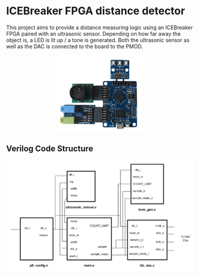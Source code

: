 # ICEBreaker FPGA distance detector
This project aims to provide a distance measuring logic using an ICEBreaker FPGA paired with an ultrasonic sensor.
Depending on how far away the object is, a LED is lit up / a tone is generated. Both the ultrasonic sensor as well as the DAC is connected to the board to the PMOD.

<p align="center">
<img src="pictures/board.png">
</p>

## Verilog Code Structure
<p align="center">
<img src="pictures/modules.png">
</p>
